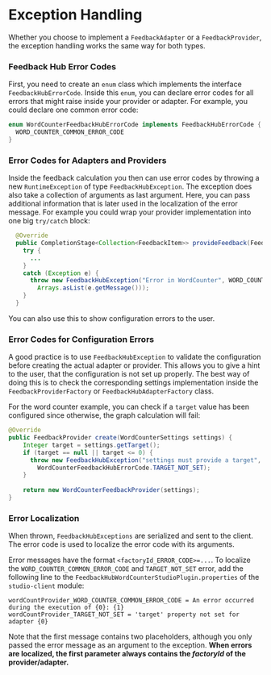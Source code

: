 # Exception Handling

Whether you choose to implement a `FeedbackAdapter` or a
`FeedbackProvider`, the exception handling works the same way for both types.

### Feedback Hub Error Codes

First, you need to create an `enum` class which implements the interface `FeedbackHubErrorCode`.
Inside this `enum`, you can declare error codes for all errors that might raise
inside your provider or adapter. For example, you could declare one common error code:  

```java
enum WordCounterFeedbackHubErrorCode implements FeedbackHubErrorCode {
  WORD_COUNTER_COMMON_ERROR_CODE
}
```

### Error Codes for Adapters and Providers

Inside the feedback calculation you then can use error codes by
throwing a new `RuntimeException` of type `FeedbackHubException`.
The exception does also take a collection of arguments as last argument.
Here, you can pass additional information that is later used in the localization of 
the error message. For example you could wrap your provider implementation
into one big `try/catch` block:

```java
  @Override
  public CompletionStage<Collection<FeedbackItem>> provideFeedback(FeedbackContext feedbackContext) {
    try {
      ...
    }
    catch (Exception e) {
      throw new FeedbackHubException("Error in WordCounter", WORD_COUNTER_COMMON_ERROR_CODE, 
        Arrays.asList(e.getMessage()));
    }
  }
```
You can also use this to show configuration errors to the user.

### Error Codes for Configuration Errors

A good practice is to use `FeedbackHubException` to validate the
configuration before creating the actual adapter or provider. This allows you
to give a hint to the user, that the configuration is not set up properly. 
The best way of doing this is to check
the corresponding settings implementation inside the `FeedbackProviderFactory`
or `FeedbackHubAdapterFactory` class.

For the word counter example, you can check if a `target` value has been 
configured since otherwise, the graph calculation will fail:

```java
@Override
public FeedbackProvider create(WordCounterSettings settings) {
    Integer target = settings.getTarget();
    if (target == null || target <= 0) {
      throw new FeedbackHubException("settings must provide a target", 
        WordCounterFeedbackHubErrorCode.TARGET_NOT_SET);
    }
    
    return new WordCounterFeedbackProvider(settings);
}
```

### Error Localization

When thrown, `FeedbackHubExceptions` are serialized and sent to the client.
The error code is used to localize the error code with its arguments.

Error messages have the format `<factoryId_ERROR_CODE>=...`.
To localize the `WORD_COUNTER_COMMON_ERROR_CODE` and `TARGET_NOT_SET` error, add
the following line to the `FeedbackHubWordCounterStudioPlugin.properties` of
the `studio-client` module:

```
wordCountProvider_WORD_COUNTER_COMMON_ERROR_CODE = An error occurred during the execution of {0}: {1}
wordCountProvider_TARGET_NOT_SET = 'target' property not set for adapter {0}
```

Note that the first message contains two placeholders, although you only passed
the error message as an argument to the exception. **When errors are localized, 
the first parameter always contains the _factoryId_ of the provider/adapter.**
